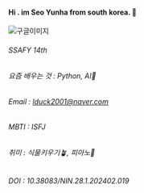 #### Hi . im Seo Yunha from south korea. 🌸
![구글이미지](https://m.health.chosun.com/site/data/img_dir/2023/07/17/2023071701753_0.jpg)


###### SSAFY 14th
###### 요즘 배우는 것 : Python, AI🤖
###### Email : lduck2001@naver.com
###### MBTI : ISFJ
###### 취미 : 식물키우기🪴, 피아노🎹
###### DOI : 10.38083/NIN.28.1.202402.019
